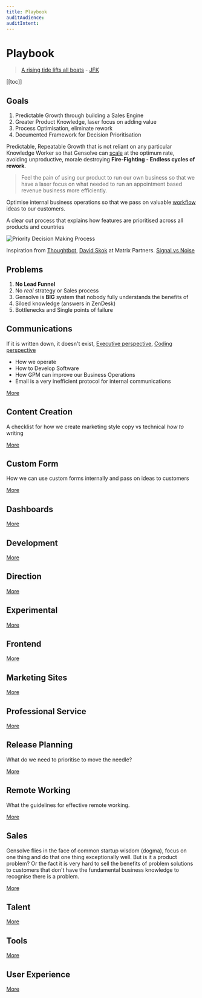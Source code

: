 ```yaml
---
title: Playbook
auditAudience:
auditIntent:
---
```


# Playbook

> [A rising tide lifts all boats](https://en.wikipedia.org/wiki/A_rising_tide_lifts_all_boats) - [JFK](https://www.townandcountrymag.com/leisure/arts-and-culture/news/g1324/the-best-jfk-quotes-of-all-time/)

[[toc]]

## Goals

1. Predictable Growth through building a Sales Engine
2. Greater Product Knowledge, laser focus on adding value
3. Process Optimisation, eliminate rework
4. Documented Framework for Decision Prioritisation

Predictable, Repeatable Growth that is not reliant on any particular Knowledge Worker so that Gensolve can [scale](https://mastersofscale.com/) at the optimum rate, avoiding unproductive, morale destroying **Fire-Fighting - Endless cycles of rework**.

> Feel the pain of using our product to run our own business so that we have a laser focus on what needed to run an appointment based revenue business more efficiently.

Optimise internal business operations so that we pass on valuable [workflow](/features/workflows/) ideas to our customers.

A clear cut process that explains how features are prioritised across all products and countries

![Priority Decision Making Process](https://drive.google.com/uc?id=1oTS40FKMoSb8XA8OzYpIL-qorNT4-LbZ)

Inspiration from [Thoughtbot](https://thoughtbot.com/playbook), [David Skok](https://drt.fm/david-skok) at Matrix Partners. [Signal vs Noise](https://m.signalvnoise.com/category/greatest-hits/)

## Problems

1. **No Lead Funnel**
2. No _real_ strategy or Sales process
3. Gensolve is **BIG** system that nobody fully understands the benefits of
4. Siloed knowledge (answers in ZenDesk)
5. Bottlenecks and Single points of failure

## Communications

If it is written down, it doesn't exist, [Executive perspective](https://www.chiefexecutiveboards.com/briefings/briefing210.htm), [Coding perspective](https://blog.codinghorror.com/if-it-isnt-documented-it-doesnt-exist/)

- How we operate
- How to Develop Software
- How GPM can improve our Business Operations
- Email is a very inefficient protocol for internal communications

[More](./communications/)

## Content Creation

A checklist for how we create marketing style copy vs technical _how to_ writing

[More](./content-creation/)

## Custom Form

How we can use custom forms internally and pass on ideas to customers

[More](./custom-forms/)

## Dashboards

[More](./dashboards/)

## Development

[More](./development/)

## Direction

[More](./direction/)

## Experimental

[More](./experimental/)

## Frontend

[More](./frontend/)

## Marketing Sites

[More](./marketing-sites/)

## Professional Service

[More](./professional-services/)

## Release Planning

What do we need to prioritise to move the needle?

[More](./release-planning.md)

## Remote Working

What the guidelines for effective remote working.

[More](./remote-working.md)

## Sales

Gensolve flies in the face of common startup wisdom (dogma), focus on one thing and do that one thing exceptionally well. But is it a product problem? Or the fact it is very hard to sell the benefits of problem solutions to customers that don't have the fundamental business knowledge to recognise there is a problem.

[More](./sales/)

## Talent

[More](./talent.md)

## Tools

[More](./tools/)

## User Experience

[More](./user-experience/)
